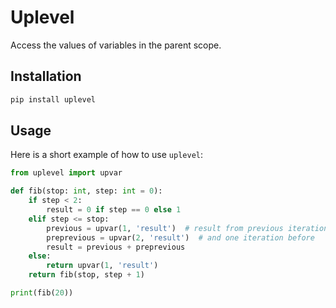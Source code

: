 # Uplevel

Access the values of variables in the parent scope.

## Installation

```bash
pip install uplevel
```

## Usage

Here is a short example of how to use `uplevel`:

```python
from uplevel import upvar

def fib(stop: int, step: int = 0):
    if step < 2:
        result = 0 if step == 0 else 1
    elif step <= stop:
        previous = upvar(1, 'result')  # result from previous iteration
        preprevious = upvar(2, 'result')  # and one iteration before
        result = previous + preprevious
    else:
        return upvar(1, 'result')
    return fib(stop, step + 1)

print(fib(20))
```

